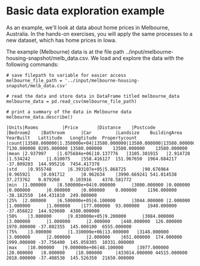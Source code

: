 # Basic data exploration example
As an example, we'll look at data about home prices in Melbourne, Australia. In the hands-on exercises, you will apply the same processes to a new dataset, which has home
prices in Iowa.

The example (Melbourne) data is at the file path ../input/melbourne-housing-snapshot/melb_data.csv.
We load and explore the data with the following commands:

    # save filepath to variable for easier access
    melbourne_file_path = '../input/melbourne-housing-snapshot/melb_data.csv'

    # read the data and store data in DataFrame titled melbourne_data
    melbourne_data = pd.read_csv(melbourne_file_path) 

    # print a summary of the data in Melbourne data
    melbourne_data.describe()

    |Units|Rooms	     |Price	      |Distance	   |Postcode	  |Bedroom2	   |Bathroom	  |Car	       |Landsize	BuildingArea	YearBuilt	Lattitude	Longtitude	Propertycount
    |count|13580.000000|1.358000e+04|13580.000000|13580.000000|13580.000000|13580.000000|13518.000000|13580.000000	7130.000000	8205.000000	13580.000000	13580.000000	13580.000000
    |mean |2.937997    |1.075684e+06|10.137776	 |3105.301915	|2.914728	   |1.534242	  |1.610075	   |558.416127	151.967650	1964.684217	-37.809203	144.995216	7454.417378
    |std	|0.955748	   |6.393107e+05|5.868725	   |90.676964	  |0.965921	   |0.691712	  |0.962634	   |3990.669241	541.014538	37.273762	0.079260	0.103916	4378.581772
    |min  |1.000000	   |8.500000e+04|0.000000	   |3000.000000	|0.000000	   |0.000000	  |0.000000	   |0.000000	0.000000	1196.000000	-38.182550	144.431810	249.000000
    |25%  |2.000000	   |6.500000e+05|6.100000	   |3044.000000	|2.000000	   |1.000000	  |1.000000	   |177.000000	93.000000	1940.000000	-37.856822	144.929600	4380.000000
    |50%	|3.000000	   |9.030000e+05|9.200000	   |3084.000000	|3.000000	   |1.000000	  |2.000000	   |440.000000	126.000000	1970.000000	-37.802355	145.000100	6555.000000
    |75%	|3.000000	   |1.330000e+06|13.000000	 |3148.000000	|3.000000	   |2.000000	  |2.000000	   |651.000000	174.000000	1999.000000	-37.756400	145.058305	10331.000000
    |max	|10.000000	 |9.000000e+06|48.100000	 |3977.000000	|20.000000	 |8.000000	  |10.000000	 |433014.000000	44515.000000	2018.000000	-37.408530	145.526350	21650.000000

